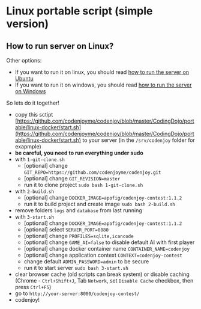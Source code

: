 Linux portable script (simple version)
======================

How to run server on Linux?
----------------------------
Other options:
- If you want to run it on linux, you should read
[how to run the server on Ubuntu](https://github.com/codenjoyme/codenjoy-portable-linux.git#ubuntu-portable-script)
- If you want to run it on windows, you should read
[how to run the server on Windows](https://github.com/codenjoyme/codenjoy-portable-windows.git#windows-portable-script)

So lets do it together!
- copy this sctipt [https://github.com/codenjoyme/codenjoy/blob/master/CodingDojo/portable/linux-docker/start.sh](https://github.com/codenjoyme/codenjoy/blob/master/CodingDojo/portable/linux-docker/start.sh) to your server (in the `/srv/codenjoy` folder for exapmple)
- **be careful, you need to run everything under sudo**
- with `1-git-clone.sh` 
    * [optional] change `GIT_REPO=https://github.com/codenjoyme/codenjoy.git`
    * [optional] change `GIT_REVISION=master`
    * run it to clone project `sudo bash 1-git-clone.sh`
- with `2-build.sh` 
    * [optional] change `DOCKER_IMAGE=apofig/codenjoy-contest:1.1.2`
    * run it to build project and create image `sudo bash 2-build.sh` 
- remove folders `logs` and `database` from last running
- with `3-start.sh`
    * [optional] change `DOCKER_IMAGE=apofig/codenjoy-contest:1.1.2`
    * [optional] select `SERVER_PORT=8080`
    * [optional] change `PROFILES=sqlite,icancode`
    * [optional] change `GAME_AI=false` to disable default AI with first player
    * [optional] change docker container name `CONTAINER_NAME=codenjoy`
    * [optional] change application context `CONTEXT=codenjoy-contest`
    * change default `ADMIN_PASSWORD=admin` to be secure
    * run it to start server `sudo bash 3-start.sh`
- clear browser cache (old scripts can break system) or disable caching 
 (Chrome - `Ctrl+Shift+J`, Tab `Network`, set `Disable Cache` checkbox, then press `Ctrl+F5`)
- go to ```http://your-server:8080/codenjoy-contest/```
- codenjoy!   

